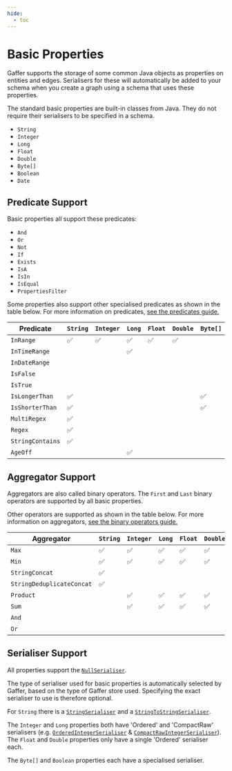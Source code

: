 ```yaml
---
hide:
  - toc
---
```


# Basic Properties

Gaffer supports the storage of some common Java objects as properties on entities and edges. Serialisers for these will automatically be added to your schema when you create a graph using a schema that uses these properties.

The standard basic properties are built-in classes from Java. They do not require their serialisers to be specified in a schema.

- `String`
- `Integer`
- `Long`
- `Float`
- `Double`
- `Byte[]`
- `Boolean`
- `Date`

## Predicate Support

Basic properties all support these predicates:

- `And`
- `Or`
- `Not`
- `If`
- `Exists`
- `IsA`
- `IsIn`
- `IsEqual`
- `PropertiesFilter`

Some properties also support other specialised predicates as shown in the table below. For more information on predicates, [see the predicates guide.](../predicates-guide/predicates.md)

Predicate | `String` | `Integer` | `Long` | `Float` | `Double` | `Byte[]` | `Boolean` | `Date`
--------- | ------ | ------- | ---- | ----- | ------ | ------ | ------- | ----
`InRange` | ✅ | ✅ | ✅ | ✅ | ✅ | | ✅ | ✅
`InTimeRange` | | | ✅ | | | | | 
`InDateRange` | | | | | | | | ✅
`IsFalse` | | | | | | | ✅ | 
`IsTrue` | | | | | | | ✅ | 
`IsLongerThan` | ✅ | | | | | ✅ | | 
`IsShorterThan` | ✅ | | | | | ✅ | | 
`MultiRegex` | ✅ | | | | | | | 
`Regex` | ✅ | | | | | | | 
`StringContains` | ✅ | | | | | | | 
`AgeOff` | | | ✅ | | | | | 


## Aggregator Support

Aggregators are also called binary operators. The `First` and `Last` binary operators are supported by all basic properties.

Other operators are supported as shown in the table below. For more information on aggregators, [see the binary operators guide.](../binary-operators-guide/binary-operators.md)

Aggregator | `String` | `Integer` | `Long` | `Float` | `Double` | `Byte[]` | `Boolean` | `Date`
---------- | ------ | ------- | ---- | ----- | ------ | ------ | ------- | ----
`Max` | ✅ | ✅ | ✅ | ✅ | ✅ | | ✅ | ✅
`Min` | ✅ | ✅ | ✅ | ✅ | ✅ | | ✅ | ✅
`StringConcat` | ✅ | | | | | | | 
`StringDeduplicateConcat` | ✅ | | | | | | | 
`Product` | | ✅ | ✅ | ✅ | ✅ | | | 
`Sum` | | ✅ | ✅ | ✅ | ✅ | | | 
`And` | | | | | | | ✅ | 
`Or` | | | | | | | ✅ | 

## Serialiser Support

All properties support the [`NullSerialiser`](http://gchq.github.io/Gaffer/uk/gov/gchq/gaffer/serialisation/implementation/NullSerialiser.html).

The type of serialiser used for basic properties is automatically selected by Gaffer, based on the type of Gaffer store used. Specifying the exact serialiser to use is therefore optional.

For `String` there is a [`StringSerialiser`](http://gchq.github.io/Gaffer/uk/gov/gchq/gaffer/serialisation/implementation/StringSerialiser.html) and a [`StringToStringSerialiser`](http://gchq.github.io/Gaffer/uk/gov/gchq/gaffer/serialisation/implementation/tostring/StringToStringSerialiser.html).

The `Integer` and `Long` properties both have 'Ordered' and 'CompactRaw' serialisers (e.g. [`OrderedIntegerSerialiser`](http://gchq.github.io/Gaffer/uk/gov/gchq/gaffer/serialisation/implementation/ordered/OrderedIntegerSerialiser.html) & [`CompactRawIntegerSerialiser`](http://gchq.github.io/Gaffer/uk/gov/gchq/gaffer/serialisation/implementation/raw/CompactRawIntegerSerialiser.html)). The `Float` and `Double` properties only have a single 'Ordered' serialiser each.

The `Byte[]` and `Boolean` properties each have a specialised serialiser.
